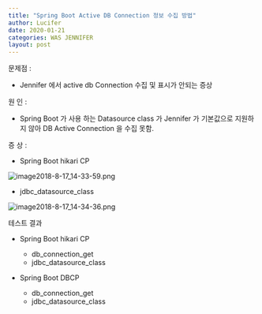 ```yaml
---
title: "Spring Boot Active DB Connection 정보 수집 방법"
author: Lucifer
date: 2020-01-21 
categories: WAS JENNIFER
layout: post
---
```


 문제점 : 
   - Jennifer 에서 active db Connection 수집 및 표시가 안되는 증상

 원   인 : 
   - Spring Boot 가 사용 하는 Datasource class 가 Jennifer 가 기본값으로 지원하지 않아 DB Active Connection 을 수집 못함.

 증   상 : 
   - Spring Boot hikari CP

![image2018-8-17_14-33-59.png]({{site.url}}/image/image2018-8-17_14-33-59.png)

   - jdbc_datasource_class
   
![image2018-8-17_14-34-36.png]({{site.url}}/image/image2018-8-17_14-34-36.png)

 테스트 결과
 - Spring Boot hikari CP
    - db_connection_get
    - jdbc_datasource_class
  
 - Spring Boot DBCP
    - db_connection_get
    - jdbc_datasource_class
